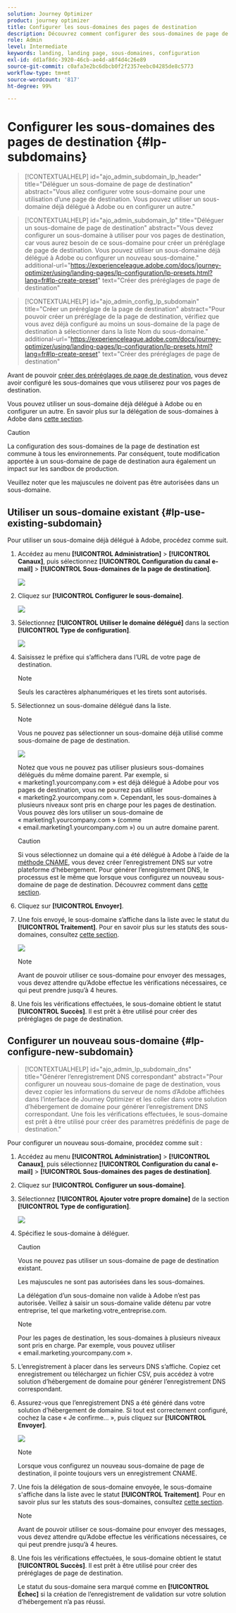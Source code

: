 ```yaml
---
solution: Journey Optimizer
product: journey optimizer
title: Configurer les sous-domaines des pages de destination
description: Découvrez comment configurer des sous-domaines de page de destination avec Journey Optimizer
role: Admin
level: Intermediate
keywords: landing, landing page, sous-domaines, configuration
exl-id: dd1af8dc-3920-46cb-ae4d-a8f4d4c26e89
source-git-commit: c0afa3e2bc6dbcb0f2f2357eebc04285de8c5773
workflow-type: tm+mt
source-wordcount: '817'
ht-degree: 99%

---
```


# Configurer les sous-domaines des pages de destination {#lp-subdomains}

>[!CONTEXTUALHELP]
>id="ajo_admin_subdomain_lp_header"
>title="Déléguer un sous-domaine de page de destination"
>abstract="Vous allez configurer votre sous-domaine pour une utilisation d’une page de destination. Vous pouvez utiliser un sous-domaine déjà délégué à Adobe ou en configurer un autre."

>[!CONTEXTUALHELP]
>id="ajo_admin_subdomain_lp"
>title="Déléguer un sous-domaine de page de destination"
>abstract="Vous devez configurer un sous-domaine à utiliser pour vos pages de destination, car vous aurez besoin de ce sous-domaine pour créer un préréglage de page de destination. Vous pouvez utiliser un sous-domaine déjà délégué à Adobe ou configurer un nouveau sous-domaine."
>additional-url="https://experienceleague.adobe.com/docs/journey-optimizer/using/landing-pages/lp-configuration/lp-presets.html?lang=fr#lp-create-preset" text="Créer des préréglages de page de destination"

>[!CONTEXTUALHELP]
>id="ajo_admin_config_lp_subdomain"
>title="Créer un préréglage de la page de destination"
>abstract="Pour pouvoir créer un préréglage de la page de destination, vérifiez que vous avez déjà configuré au moins un sous-domaine de la page de destination à sélectionner dans la liste Nom du sous-domaine."
>additional-url="https://experienceleague.adobe.com/docs/journey-optimizer/using/landing-pages/lp-configuration/lp-presets.html?lang=fr#lp-create-preset" text="Créer des préréglages de page de destination"

Avant de pouvoir [créer des préréglages de page de destination](lp-presets.md), vous devez avoir configuré les sous-domaines que vous utiliserez pour vos pages de destination.

Vous pouvez utiliser un sous-domaine déjà délégué à Adobe ou en configurer un autre. En savoir plus sur la délégation de sous-domaines à Adobe dans [cette section](../configuration/delegate-subdomain.md).

>[!CAUTION]
>
>La configuration des sous-domaines de la page de destination est commune à tous les environnements. Par conséquent, toute modification apportée à un sous-domaine de page de destination aura également un impact sur les sandbox de production.

Veuillez noter que les majuscules ne doivent pas être autorisées dans un sous-domaine.

## Utiliser un sous-domaine existant {#lp-use-existing-subdomain}

Pour utiliser un sous-domaine déjà délégué à Adobe, procédez comme suit.

1. Accédez au menu **[!UICONTROL Administration]** > **[!UICONTROL Canaux]**, puis sélectionnez **[!UICONTROL Configuration du canal e-mail]** > **[!UICONTROL Sous-domaines de la page de destination]**.

   ![](assets/lp_access-subdomains.png)

1. Cliquez sur **[!UICONTROL Configurer le sous-domaine]**.

   ![](assets/lp_set-up-subdomain.png)

1. Sélectionnez **[!UICONTROL Utiliser le domaine délégué]** dans la section **[!UICONTROL Type de configuration]**.

   ![](assets/lp_use-delegated-subdomain.png)

1. Saisissez le préfixe qui sʼaffichera dans lʼURL de votre page de destination.

   >[!NOTE]
   >
   >Seuls les caractères alphanumériques et les tirets sont autorisés.

1. Sélectionnez un sous-domaine délégué dans la liste.

   >[!NOTE]
   >
   >Vous ne pouvez pas sélectionner un sous-domaine déjà utilisé comme sous-domaine de page de destination.

   <!--Capital letters are not allowed in subdomains. TBC by PM-->

   ![](assets/lp_prefix-and-subdomain.png)

   Notez que vous ne pouvez pas utiliser plusieurs sous-domaines délégués du même domaine parent. Par exemple, si « marketing1.yourcompany.com » est déjà délégué à Adobe pour vos pages de destination, vous ne pourrez pas utiliser « marketing2.yourcompany.com ». Cependant, les sous-domaines à plusieurs niveaux sont pris en charge pour les pages de destination. Vous pouvez dès lors utiliser un sous-domaine de « marketing1.yourcompany.com » (comme « email.marketing1.yourcompany.com ») ou un autre domaine parent.

   >[!CAUTION]
   >
   >Si vous sélectionnez un domaine qui a été délégué à Adobe à l’aide de la [méthode CNAME](../configuration/delegate-subdomain.md#cname-subdomain-delegation), vous devez créer l’enregistrement DNS sur votre plateforme d’hébergement. Pour générer l’enregistrement DNS, le processus est le même que lorsque vous configurez un nouveau sous-domaine de page de destination. Découvrez comment dans [cette section](#lp-configure-new-subdomain).

1. Cliquez sur **[!UICONTROL Envoyer]**.

1. Une fois envoyé, le sous-domaine s’affiche dans la liste avec le statut du **[!UICONTROL Traitement]**. Pour en savoir plus sur les statuts des sous-domaines, consultez [cette section](../configuration/about-subdomain-delegation.md#access-delegated-subdomains).<!--Same statuses?-->

   ![](assets/lp_subdomain-processing.png)

   >[!NOTE]
   >
   >Avant de pouvoir utiliser ce sous-domaine pour envoyer des messages, vous devez attendre qu’Adobe effectue les vérifications nécessaires, ce qui peut prendre jusqu’à 4 heures.<!--Learn more in [this section](delegate-subdomain.md#subdomain-validation).-->

1. Une fois les vérifications effectuées, le sous-domaine obtient le statut **[!UICONTROL Succès]**. Il est prêt à être utilisé pour créer des préréglages de page de destination.

## Configurer un nouveau sous-domaine {#lp-configure-new-subdomain}

>[!CONTEXTUALHELP]
>id="ajo_admin_lp_subdomain_dns"
>title="Générer l’enregistrement DNS correspondant"
>abstract="Pour configurer un nouveau sous-domaine de page de destination, vous devez copier les informations du serveur de noms d’Adobe affichées dans l’interface de Journey Optimizer et les coller dans votre solution d’hébergement de domaine pour générer l’enregistrement DNS correspondant. Une fois les vérifications effectuées, le sous-domaine est prêt à être utilisé pour créer des paramètres prédéfinis de page de destination."

Pour configurer un nouveau sous-domaine, procédez comme suit :

1. Accédez au menu **[!UICONTROL Administration]** > **[!UICONTROL Canaux]**, puis sélectionnez **[!UICONTROL Configuration du canal e-mail]** > **[!UICONTROL Sous-domaines des pages de destination]**.

1. Cliquez sur **[!UICONTROL Configurer un sous-domaine]**.

1. Sélectionnez **[!UICONTROL Ajouter votre propre domaine]** de la section **[!UICONTROL Type de configuration]**.

   ![](assets/lp_add-your-own-subdomain.png)

1. Spécifiez le sous-domaine à déléguer.

   >[!CAUTION]
   >
   >Vous ne pouvez pas utiliser un sous-domaine de page de destination existant.
   >
   >Les majuscules ne sont pas autorisées dans les sous-domaines.

   La délégation d’un sous-domaine non valide à Adobe n’est pas autorisée. Veillez à saisir un sous-domaine valide détenu par votre entreprise, tel que marketing.votre_entreprise.com.

   >[!NOTE]
   >
   >Pour les pages de destination, les sous-domaines à plusieurs niveaux sont pris en charge. Par exemple, vous pouvez utiliser « email.marketing.yourcompany.com ».

1. L’enregistrement à placer dans les serveurs DNS s’affiche. Copiez cet enregistrement ou téléchargez un fichier CSV, puis accédez à votre solution d’hébergement de domaine pour générer l’enregistrement DNS correspondant.

1. Assurez-vous que l’enregistrement DNS a été généré dans votre solution d’hébergement de domaine. Si tout est correctement configuré, cochez la case « Je confirme... », puis cliquez sur **[!UICONTROL Envoyer]**.

   ![](assets/lp_add-your-own-subdomain-confirm.png)

   >[!NOTE]
   >
   >Lorsque vous configurez un nouveau sous-domaine de page de destination, il pointe toujours vers un enregistrement CNAME.

1. Une fois la délégation de sous-domaine envoyée, le sous-domaine s&#39;affiche dans la liste avec le statut **[!UICONTROL Traitement]**. Pour en savoir plus sur les statuts des sous-domaines, consultez [cette section](../configuration/about-subdomain-delegation.md#access-delegated-subdomains).<!--Same statuses?-->

   >[!NOTE]
   >
   >Avant de pouvoir utiliser ce sous-domaine pour envoyer des messages, vous devez attendre qu’Adobe effectue les vérifications nécessaires, ce qui peut prendre jusqu’à 4 heures.<!--Learn more in [this section](#subdomain-validation).-->

1. Une fois les vérifications effectuées, le sous-domaine obtient le statut **[!UICONTROL Succès]**. Il est prêt à être utilisé pour créer des préréglages de page de destination.

   Le statut du sous-domaine sera marqué comme en **[!UICONTROL Échec]** si la création de lʼenregistrement de validation sur votre solution dʼhébergement nʼa pas réussi.
